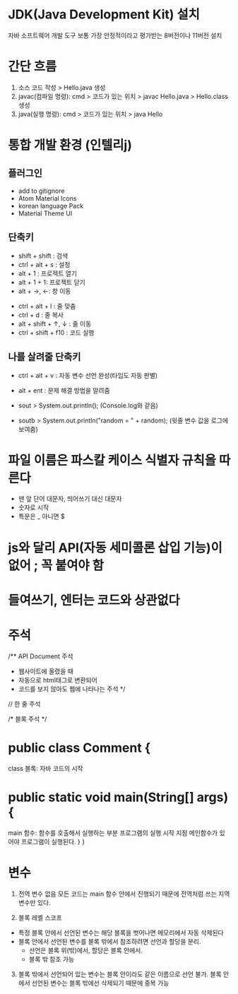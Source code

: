 # JDK(Java Development Kit) 설치
자바 소프트웨어 개발 도구
보통 가장 안정적이라고 평가받는 8버전이나 11버전 설치

# 간단 흐름
1. 소스 코드 작성 >  Hello.java 생성
2. javac(컴파일 명령):  cmd > 코드가 있는 위치 > javac Hello.java > Hello.class 생성
3. java(실행 명령):  cmd > 코드가 있는 위치 > java Hello

# 통합 개발 환경 (인텔리j)
## 플러그인
 +  add to gitignore
 +  Atom Material Icons
 +  korean language Pack
 +  Material Theme UI

## 단축키
+ shift + shift : 검색
+ ctrl + alt + s  : 설정
+ alt + 1 : 프로젝트 열기
+ alt + 1 + 1: 프로젝트 닫기
+ alt + →, ←: 창 이동

- ctrl + alt + l : 줄 맞춤
- ctrl + d  : 줄 복사
- alt + shift + ↑, ↓ :  줄 이동
- ctrl + shift + f10 : 코드 실행

## 나를 살려줄 단축키
- ctrl + alt + v : 자동 변수 선언 완성(타입도 자동 판별)
- alt + ent : 문제 해결 방법을 알려줌

- sout > System.out.println();  (Console.log와 같음)
- soutb > System.out.println("random = " + random); (윗줄 변수 값을 로그에 보여줌)


# 파일 이름은 파스칼 케이스 식별자 규칙을 따른다
- 맨 앞 단어 대문자, 띄어쓰기 대신 대문자
- 숫자로 시작
- 특문은 _ 아니면 $

# js와 달리 API(자동 세미콜론  삽입 기능)이 없어 ; 꼭 붙여야 함

# 들여쓰기, 엔터는 코드와 상관없다

# 주석
/** API Document 주석
* 웹사이트에 올렸을 때
* 자동으로 html태그로 변환되어 
* 코드를 보지 않아도 웹에 나타나는 주석
*/

// 한 줄 주석

/* 블록 주석 */

# public class Comment {
class 블록: 자바 코드의 시작
# public static void main(String[] args) {
main 함수: 함수를 호출해서 실행하는 부분
프로그램의 실행 시작 지점
메인함수가 있어야 프로그램이 실행된다.
}
}
# 변수
1. 전역 변수 없음
   모든 코드는 main 함수 안에서 진행되기 때문에 전역처럼 쓰는 지역변수만 있다.

2. 블록 레벨 스코프
+ 특정 블록 안에서 선언된 변수는 해당 블록을 벗어나면 메모리에서 자동 삭제된다
+ 블록 안에서 선언된 변수를 블록 밖에서 참조하려면 선언과 할당을 분리. 
  - 선언은 블록 위(밖)에서, 할당은 블록 안에서. 
  - 블록 밖 참조 가능

3. 블록 밖에서 선언되어 있는 변수는 블록 안이라도 같은 이름으로 선언 불가.
   블록 안에서 선언된 변수는 블록 밖에선 삭제되기 때문에 중복 가능
